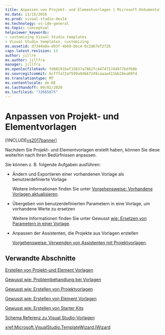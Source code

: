 ```yaml
---
title: Anpassen von Projekt- und Elementvorlagen | Microsoft-Dokumentation
ms.date: 11/15/2016
ms.prod: visual-studio-dev14
ms.technology: vs-ide-general
ms.topic: conceptual
helpviewer_keywords:
- customizing Visual Studio templates
- Visual Studio templates, customizing
ms.assetid: d7344a0a-d93f-4b69-bbc4-0c2d67ef272b
caps.latest.revision: 13
author: jillre
ms.author: jillfra
manager: jillfra
ms.openlocfilehash: fd88191baf15837a7862fc447471744977bdf60b
ms.sourcegitcommit: 6cfffa72af599a9d667249caaaa411bb28ea69fd
ms.translationtype: MT
ms.contentlocale: de-DE
ms.lasthandoff: 09/02/2020
ms.locfileid: "72665875"
---
```

# <a name="customizing-project-and-item-templates"></a>Anpassen von Projekt- und Elementvorlagen
[!INCLUDE[vs2017banner](../includes/vs2017banner.md)]

Nachdem Sie Projekt- und Elementvorlagen erstellt haben, können Sie diese weiterhin nach Ihren Bedürfnissen anpassen.

 Sie können z. B. folgende Aufgaben ausführen:

- Ändern und Exportieren einer vorhandenen Vorlage als benutzerdefinierte Vorlage

     Weitere Informationen finden Sie unter [Vorgehensweise: Vorhandene Vorlagen aktualisieren](../ide/how-to-update-existing-templates.md).

- Übergeben von benutzerdefinierten Parametern in eine Vorlage, um vorhandene Werte zu ersetzen

     Weitere Informationen finden Sie unter Gewusst [wie: Ersetzen von Parametern in einer Vorlage](../ide/how-to-substitute-parameters-in-a-template.md).

- Anpassen der Assistenten, die Projekte aus Vorlagen erstellen

     [Vorgehensweise: Verwenden von Assistenten mit Projektvorlagen](../extensibility/how-to-use-wizards-with-project-templates.md).

## <a name="related-sections"></a>Verwandte Abschnitte
 [Erstellen von Projekt-und Element Vorlagen](../ide/creating-project-and-item-templates.md)

 [Gewusst wie: Problembehandlung bei Vorlagen](../ide/how-to-troubleshoot-templates.md)

 [Gewusst wie: Erstellen von Projektvorlagen](../ide/how-to-create-project-templates.md)

 [Gewusst wie: Erstellen von Element Vorlagen](../ide/how-to-create-item-templates.md)

 [Gewusst wie: Erstellen von Starter Kits](../ide/how-to-create-starter-kits.md)

 [Schema Referenz zu Visual Studio-Vorlagen](../extensibility/visual-studio-template-schema-reference.md)

 <xref:Microsoft.VisualStudio.TemplateWizard.IWizard>
